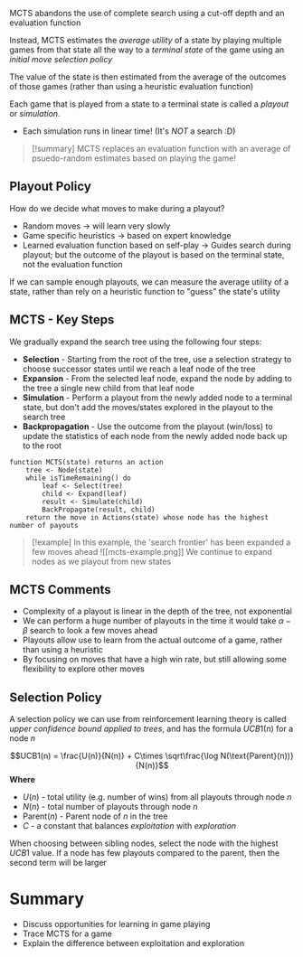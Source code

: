 
MCTS abandons the use of complete search using a cut-off depth and an evaluation function

Instead, MCTS estimates the *average utility* of a state by playing multiple games from that state all the way to a *terminal state* of the game using an *initial move selection policy*

The value of the state is then estimated from the average of the outcomes of those games (rather than using a heuristic evaluation function)

Each game that is played from a state to a terminal state is called a *playout* or *simulation*.
- Each simulation runs in linear time! (It's *NOT* a search :D)

>[!summary]
>MCTS replaces an evaluation function with an average of psuedo-random estimates based on playing the game!


## Playout Policy
How do we decide what moves to make during a playout?
- Random moves -> will learn very slowly
- Game specific heuristics -> based on expert knowledge
- Learned evaluation function based on self-play -> Guides search during playout; but the outcome of the playout is based on the terminal state, not the evaluation function

If we can sample enough playouts, we can measure the average utility of a state, rather than rely on a heuristic function to "guess" the state's utility


## MCTS - Key Steps
We gradually expand the search tree using the following four steps:
- **Selection** - Starting from the root of the tree, use a selection strategy to choose successor states until we reach a leaf node of the tree
- **Expansion** - From the selected leaf node, expand the node by adding to the tree a single new child from that leaf node
- **Simulation** - Perform a playout from the newly added node to a terminal state, but don't add the moves/states explored in the playout to the search tree
- **Backpropagation** - Use the outcome from the playout (win/loss) to update the statistics of each node from the newly added node back up to the root

```
function MCTS(state) returns an action
	tree <- Node(state)
	while isTimeRemaining() do
		leaf <- Select(tree)
		child <- Expand(leaf)
		result <- Simulate(child)
		BackPropagate(result, child)
	return the move in Actions(state) whose node has the highest number of payouts
```

>[!example] 
>In this example, the 'search frontier' has been expanded a few moves ahead
> ![[mcts-example.png]]
> We continue to expand nodes as we playout from new states


## MCTS Comments

- Complexity of a playout is linear in the depth of the tree, not exponential
- We can perform a huge number of playouts in the time it would take $\alpha-\beta$ search to look a few moves ahead
- Playouts allow use to learn from the actual outcome of a game, rather than using a heuristic
- By focusing on moves that have a high win rate, but still allowing some flexibility to explore other moves


## Selection Policy

A selection policy we can use from reinforcement learning theory is called *upper confidence bound applied to trees*, and has the formula $UCB1(n)$  for a node $n$


$$UCB1(n) = \frac{U(n)}{N(n)} + C\times \sqrt\frac{\log N(\text{Parent}(n))}{N(n)}$$
**Where**
- $U(n)$ - total utility (e.g. number of wins) from all playouts through node $n$
- $N(n)$ - total number of playouts through node $n$
- $\text{Parent}(n)$ - Parent node of $n$ in the tree
- $C$ - a constant that balances *exploitation* with *exploration*

When choosing between sibling nodes, select the node with the highest $UCB1$ value. If a node has few playouts compared to the parent, then the second term will be larger



# Summary
- Discuss opportunities for learning in game playing
- Trace MCTS for a game
- Explain the difference between exploitation and exploration



